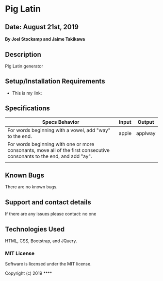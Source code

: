 # Pig Latin

## Date: August 21st, 2019

#### By Joel Stockamp and Jaime Takikawa

## Description
Pig Latin generator


## Setup/Installation Requirements

* This is my link:

## Specifications

|Specs Behavior|Input|Output|
|-|-|-|
|For words beginning with a vowel, add "way" to the end.|apple|applway|
|For words beginning with one or more consonants, move all of the first consecutive consonants to the end, and add "ay".|||
||



## Known Bugs

There are no known bugs.

## Support and contact details

If there are any issues please contact: no one

## Technologies Used

HTML, CSS, Bootstrap, and JQuery.

### MIT License
Software is licensed under the MIT license.

Copyright (c) 2019 ****
